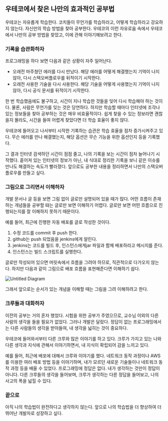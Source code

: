 ## 우테코에서 찾은 나만의 효과적인 공부법
우테코는 자유롭게 학습한다. 
코치들이 무언가를 학습하라고, 어떻게 학습하라고 강요하지 않는다. 
자신만의 학습 방법을 찾아 공부한다. 
우테코의 이런 자유로움 속에서 우테코에서 나만의 공부 방법을 찾았고, 이에 관해 이야기해보려고 한다.

### 기록을 습관화하자
프로그래밍을 하다 보면 다음과 같은 상황이 자주 일어난다.
- 오래전 마주쳤던 에러를 다시 만났다. 해당 에러를 어떻게 해결했는지 기억이 나지 않아, 다시 스택오버플로우를 뒤적이기 시작한다.
- 오래전 사용한 기술을 다시 사용한다. 해당 기술을 어떻게 사용했는지 기억이 나지 않아, 다시 공식 문서를 뒤적이기 시작한다.

한 번 학습했음에도 불구하고, 시간이 지나 학습한 것들을 잊어 다시 학습해야 하는 것이다.
물론, 사람은 무언가를 잊는 것은 당연하다. 하지만 학습할 때마다 인터넷에 조각나 있는 정보들을 찾아 공부하는 것은 매우 비효율적이다.
쉽게 찾을 수 있는 정보라면 괜찮을지 몰라도, 시간을 들여 어렵게 찾았다면 더 학습 효율이 좋지 않다.

우테코에 들어오고 나서부터 시작한 기록하는 습관은 학습 효율을 점차 증가시켜주고 있다.
무슨 에러를 만나 해결했는지, 해당 옵션은 무슨 기능을 위한 옵션인지 등을 기록했다.

그 결과 인터넷 검색하던 시간이 점점 줄고, 나의 기록을 보는 시간이 점차 늘어나기 시작했다.
흩어져 있는 인터넷의 정보가 아닌, 내 식대로 정리한 기록을 보니 같은 이슈를 만나도 해결하는 속도가 빨라졌다.
앞으로도 공부한 내용을 정리하면서 나만의 스택오버플로우를 만들고 싶다.

### 그림으로 그리면서 이해하자
개발 문서나 글 등을 보면 그림 없이 글로만 설명되어 있을 때가 많다.
어떤 흐름이 존재하는 개념들을 공부할 땨는 글로만 보면 이해하기 어렵다.
글로만 보면 어떤 흐름으로 진행되는지를 잘 이해하지 못하기 때문이다.

예를 들어, 최근에 진행한 자동 배포를 글로 작성한 것이다.
1. 수정 코드를 commit 후 push 한다.
2. github는 push 되었음을 jenkins에게 알린다.
3. jenkins는 코드를 빌드 후, 인스턴스에게jar 파일과 함께 배포하라고 메시지를 준다.
4. 인스턴스는 빌드 스크립트를 실행한다.

글로만 작성되어 있으면 머릿속에서 흐름을 그려야 하므로, 직관적으로 다가오지 않는다.
하지만 다음과 같이 그림으로 배포 흐름을 표현해준다면 이해하기 쉽다.

![Untitled Diagram](https://user-images.githubusercontent.com/56301069/120071165-f6b54880-c0c8-11eb-98dd-f3029fcafb24.png)


그래서 앞으로는 순서가 있는 개념을 이해할 때는 그림을 그려 이해하려고 한다.

### 크루들과 대화하자
이전의 공부는 거의 혼자 했었다. 시험을 위한 공부가 주였으므로, 교수님 이외의 다른 사람의 생각을 들을 필요가 없었다.
그러나 개발은 달랐다. 정답이 없는 프로그래밍에서는 다른 사람들의 생각을 받아들여, 내 생각을 넓히는 것이 중요하다.

우테코에 들어와서부터 다른 크루와 많은 이야기를 하고 있다.
크루가 가지고 있는 나와 다른 생각과 지식에 관해서 이야기하면서, 내 지식이 확립되어 감을 느끼고 있다.

예를 들어, 최근에 배포에 대해서 크루와 이야기를 했다.
네트워크 동작 과정이나 AWS를 이용한 여러 배포 방법 등을 이야기하며, 내가 모르던 새로운 기술들이나 네트워크 동작 과정 등을 배울 수 있었다.
프로그래밍에 정답은 없다. 내가 생각하는 것만이 정답이 아니다. 다른 크루들의 생각을 들어보며, 크루가 생각하는 다른 정답을 들어보고, 나의 사고의 폭을 넓힐 수 있다.

### 끝으로
아직 나의 학습법이 완전하다고 생각하지 않는다. 앞으로 나의 학습법을 더 향상하여 더 뛰어난 개발자로 성장하고 싶다.

